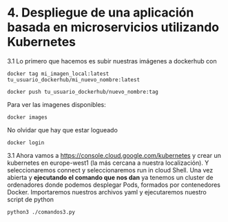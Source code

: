 # 4. Despliegue de una aplicación basada en microservicios utilizando Kubernetes 


3.1 Lo primero que hacemos es subir nuestras imágenes a dockerhub con 
```
docker tag mi_imagen_local:latest tu_usuario_dockerhub/mi_nuevo_nombre:latest
```
```
docker push tu_usuario_dockerhub/nuevo_nombre:tag
```
Para ver las imagenes disponibles:
```
docker images
```
No olvidar que hay que estar logueado
```
docker login
```



3.1 Ahora vamos  a https://console.cloud.google.com/kubernetes y crear un kubernetes en europe-west1 (la más cercana a nuestra localización). Y seleccionaremos connect y seleccionaremos run in cloud Shell. Una vez abierta y **ejecutando el comando que nos dan** ya tenemos un cluster de ordenadores donde podemos desplegar Pods, formados por contenedores Docker. Importaremos nuestros archivos yaml y ejecutaremos nuestro script de python

```
python3 ./comandos3.py
```
